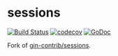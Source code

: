 # sessions

[![Build Status](https://travis-ci.org/skamenetskiy/sessions.svg)](https://travis-ci.org/skamenetskiy/sessions)
[![codecov](https://codecov.io/gh/skamenetskiy/sessions/branch/master/graph/badge.svg)](https://codecov.io/gh/skamenetskiy/sessions)
[![GoDoc](https://godoc.org/github.com/skamenetskiy/sessions?status.svg)](https://godoc.org/github.com/skamenetskiy/sessions)

Fork of [gin-contrib/sessions](https://github.com/gin-contrib/sessions).